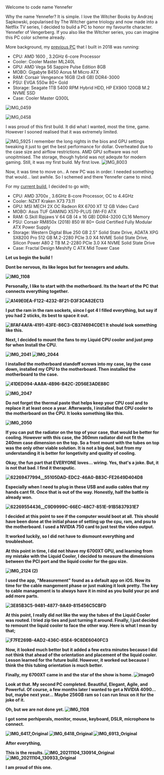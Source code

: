 Welcome to code name Yennefer

Why the name Yennefer? 
It is simple. I love the Witcher Books by  Andrzej Sapkowski, popularised by The Witcher game triology and now made into a Netflix TV series, I decided to build a PC to honor my favourite character. Yennefer of Vengerberg. If you also like the Witcher series, you can imagine this PC color scheme already. 


More background, my [previous PC](https://pcpartpicker.com/list/BNRJCL) that I built in 2018 was running:
- CPU: AMD 1600 , 3.2GHz 6-core Processor
- Cooler: Cooler Master ML240L 
- GPU: AMD Vega 56 Sappire Pulse Edition 8GB 
- MOBO: Gigabyte B450 Aorus M Micro ATX
- RAM: Corsair Vengeance 16GB (2x8 GB) DDR4-3000
- PSU: EVGA 550w 80+ Gold
- Storage: Seagate 1TB 5400 RPM Hybrid HDD, HP EX900 120GB M.2 NVME SSD
- Case: Cooler Master Q300L 

![IMG_0459](https://user-images.githubusercontent.com/109401839/212549477-0bc16149-16c2-47d0-bc72-32cb52e4fdbe.JPG)

![IMG_0458](https://user-images.githubusercontent.com/109401839/212549589-e3d27a04-5664-429f-8620-ffa4d8eeccd6.JPG)

I was proud of this first build. It did what I wanted, most the time, game. However I sooned realised that it was extremely limited. 

![IMG_5925](https://user-images.githubusercontent.com/109401839/212550039-9c8cd8dd-f1d8-4df0-93f3-0d95766b5e26.JPG)
I remember the long nights in the bios and GPU settings tweaking it just to get the best performance for dollar. 
Overheated due to the case size and airflow restrictions. AMD GPU software was not unopitmised. The storage, though hybrid was not adequte for modern gaming. Still, it was my first build. My first love. 
![IMG_8003](https://user-images.githubusercontent.com/109401839/212551350-e69121fe-cc74-4565-a5a5-2307f0a66958.JPG)

Now, it was time to move on.. A new PC was in order. I needed something that would... last awhile. So I schemed and there Yennefer came to mind. 

For my [current build](https://pcpartpicker.com/list/PbPd78), I decided to go with;
- CPU: AMD 3700x , 3.6GHz 8-core Processor, OC to 4.4GHz
- Cooler: NZXT Kraken X73 73.11 
- GPU: MSI MECH 2X OC Radeon RX 6700 XT 12 GB Video Card
- MOBO: Asus TUF GAMING X570-PLUS (WI-FI) ATX 
- RAM: G.Skill Ripjaws V 64 GB (4 x 16 GB) DDR4-3200 CL16 Memory
- PSU: Corsair RM850x (2018) 850 W 80+ Gold Certified Fully Modular ATX Power Supply
- Storage: 	Western Digital Blue 250 GB 2.5" Solid State Drive, ADATA XPG SX8200 Pro 512 GB M.2-2280 PCIe 3.0 X4 NVME Solid State Drive, Silicon Power A80 2 TB M.2-2280 PCIe 3.0 X4 NVME Solid State Drive
- Case: Fractal Design Meshify C ATX Mid Tower Case

<b>Let us begin the build !<b>

Dont be nervous, its like legos but for teenagers and adults. 

![IMG_1108](https://user-images.githubusercontent.com/109401839/212550024-a8e567d6-8f60-43b2-b320-9a5b27d90344.JPG)

Personally, I like to start with the motherboard. Its the heart of the PC that connects everything together.

![A149E0EA-F122-4232-8F21-D3F3CA82EC13](https://user-images.githubusercontent.com/109401839/212550101-f202c412-41ff-48dc-9533-9ce630a45eee.JPG)

I put the ram in the ram sockets, since I got 4 I filled everything, but say if you had 2 sticks, its best to space it out. 

![8FAF4AFA-4191-43FE-86C3-CB374694CDE1](https://user-images.githubusercontent.com/109401839/212550224-9da0da31-bdb9-4c14-9da0-471f5a4d03db.png)
 It should look something like this. 

Next, I decided to mount the fans to my Liquid CPU cooler and just prep for when Install the CPU. 

![IMG_2041](https://user-images.githubusercontent.com/109401839/212550281-2ac8ac64-5ee5-4781-b93b-e3c4f8006a17.JPG)
![IMG_2044](https://user-images.githubusercontent.com/109401839/212550288-58d775bc-da58-4b05-a525-8732e557de03.JPG)

I installed the motherboard standoff screws into my case, lay the case down, installed my CPU to the motherboard. Then installed the motherboard to the case.

![41DED094-AA8A-4B96-B42C-2D56E3ADE88C](https://user-images.githubusercontent.com/109401839/212550349-d82a2b3f-5b37-4e1b-be2b-088c135d0aa4.JPG)

![IMG_2047](https://user-images.githubusercontent.com/109401839/212550358-ada3e4b2-683e-4fc9-ba01-32da120c7ecb.JPG)

Do not forget the thermal paste that helps keep your CPU cool and to replace it at least once a year. Afterwards, I installed that CPU cooler to the motherboard on the CPU. It looks something like this. 

![IMG_2050](https://user-images.githubusercontent.com/109401839/212550459-68bdf76b-dbdd-4527-901e-f5516a7f909a.JPG)

If you can put the radiator on the top of your case, that would be better for cooling. However with this case, the 360mm radiator did not fit the 240mm case dimension on the top. So a front mount with the tubes on top was the only other viable solution. It is not a big deal, but from my understanding it is better for longetivity and quality of cooling. 

Okay, the fun part that EVERYONE loves... wiring. Yes, that's a joke. But, it is not that bad. I find it theraputic. 

![62269477994__55105DAD-EDC2-46A0-B83C-FE2649D404D8](https://user-images.githubusercontent.com/109401839/212550601-11fa2c9b-fca2-4f3f-8366-86de2f1dcfd6.JPG)

Especially when I need to plug in these USB and audio cables that my hands cant fit. Once that is out of the way. Honestly, half the battle is already won. 

![62269554436__C9D9999C-66EC-48C7-851E-91B5837931E7](https://user-images.githubusercontent.com/109401839/212550671-7556bd0f-6aae-445b-921e-ff36a0b90078.JPG)

I decided at this point to see if the computer would boot at all. This should have been done at the initial phase of setting up the cpu, ram, and psu to the motherboard. I used a NVIDIA 750 card to just test the video output. 

It worked luckily, so I did not have to dismount everything and troubleshoot.

At this point in time, I did not hhave my 6700XT GPU, and learning from my mistake with the Liquid Cooler, I decided to measure the dimensions between the PCI port and the liquid cooler for the gpu size. 

![IMG_2124 (2)](https://user-images.githubusercontent.com/109401839/212550839-e6a946b6-b852-4ff5-be4d-af60b2c19946.JPG)

I used the app, "Measurement" found as a default app on iOS. 
Now its time for the cable mangement phase or just making it look pretty. The key to cable management is to always have it in mind as you build your pc and add more parts. 

![3E85B3C5-9481-4877-9A49-815456C5CBFD](https://user-images.githubusercontent.com/109401839/212550923-bacc445f-0141-4604-86ce-9f58fd3e9dcc.JPG)

At this point, I really did not like the way the tubes of the Liquid Cooler was routed. I tried zip ties and just turning it around. Finally, I just decided to remount the liquid cooler to face the other way. Here is what I mean by that; 

![F7FE269B-4AD2-436C-85E4-9C8DE6040FC3](https://user-images.githubusercontent.com/109401839/212550991-d62debb5-db38-44c9-8a3d-4cd4c5a28554.JPG)

Now, it looked much better but it added a few extra minutes because I did not think that ahead of the orientation and placement of the liquid cooler. Lesson learned for the future build. However, it worked out because I think the this tubing orientation is much better. 

Finally, my 6700XT came in and the star of the show is home. 
![image0](https://user-images.githubusercontent.com/109401839/212551152-e4b8f047-f951-4002-ba23-97670f3c6f19.JPG)

Look at that. My second PC completed. Beautiful, Elegant, Agile, and Powerful. Of course, a few months later I wanted to get a NVIDIA 4090... but, maybe next year... Maybe 256GB ram so I can run linux on it for the joke of it. 

Oh, but we are not done yet. 
![IMG_1108](https://user-images.githubusercontent.com/109401839/212551195-cbb6e1b1-41a3-4f1e-959a-2e499486d2f9.JPG)

I got some perhiperals, monitor, mouse, keyboard, DSLR, microphone to connect. 

![IMG_6417_Original](https://user-images.githubusercontent.com/109401839/212551241-7cbc5bcc-5cee-406e-b41e-74be71bf99df.JPG)
![IMG_6418_Original](https://user-images.githubusercontent.com/109401839/212551247-00ac681e-966f-4d8c-ba23-ed64487e2965.JPG)
![IMG_6913_Original](https://user-images.githubusercontent.com/109401839/212551249-e7a30068-efd1-4c29-9080-04b6bbd25cfc.JPG)

After everything,

This is the results. 
![IMG_20211104_130914_Original](https://user-images.githubusercontent.com/109401839/212551270-c8b59a6e-6ed1-4387-919f-ad0568b9e88f.JPG)
![IMG_20211104_130933_Original](https://user-images.githubusercontent.com/109401839/212551274-989e3a1a-5eb5-4600-bc07-63be627c9090.JPG)

I am proud of this one. 

